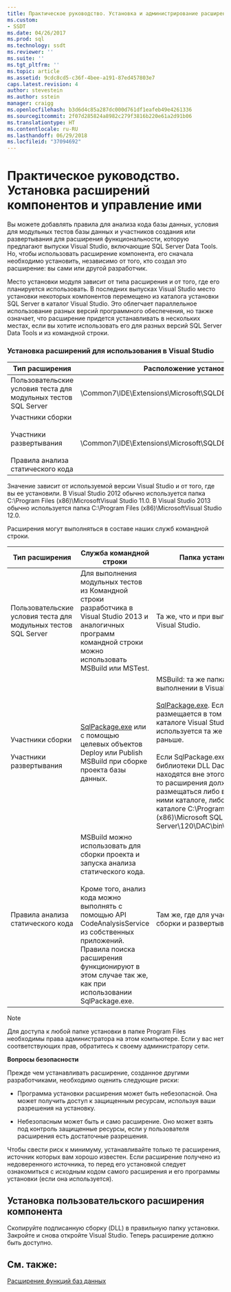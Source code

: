 ```yaml
---
title: Практическое руководство. Установка и администрирование расширений компонентов | Документация Майкрософт
ms.custom:
- SSDT
ms.date: 04/26/2017
ms.prod: sql
ms.technology: ssdt
ms.reviewer: ''
ms.suite: ''
ms.tgt_pltfrm: ''
ms.topic: article
ms.assetid: 9cdc8cd5-c36f-4bee-a191-87ed457803e7
caps.latest.revision: 4
author: stevestein
ms.author: sstein
manager: craigg
ms.openlocfilehash: b3d6d4c85a287dc000d761df1eafeb49e4261336
ms.sourcegitcommit: 2f07d285824a8982c279f3816b220e61a2d91b06
ms.translationtype: HT
ms.contentlocale: ru-RU
ms.lasthandoff: 06/29/2018
ms.locfileid: "37094692"
---
```

# <a name="how-to-install-and-manage-feature-extensions"></a>Практическое руководство. Установка расширений компонентов и управление ими
Вы можете добавлять правила для анализа кода базы данных, условия для модульных тестов базы данных и участников создания или развертывания для расширения функциональности, которую предлагают выпуски Visual Studio, включающие SQL Server Data Tools. Но, чтобы использовать расширение компонента, его сначала необходимо установить, независимо от того, кто создал это расширение: вы сами или другой разработчик.  
  
Место установки модуля зависит от типа расширения и от того, где его планируется использовать. В последних выпусках Visual Studio место установки некоторых компонентов перемещено из каталога установки SQL Server в каталог Visual Studio. Это облегчает параллельное использование разных версий программного обеспечения, но также означает, что расширение придется устанавливать в нескольких местах, если вы хотите использовать его для разных версий SQL Server Data Tools и из командной строки.  
  
### <a name="installing-extensions-for-use-inside-visual-studio"></a>Установка расширений для использования в Visual Studio  
  
|Тип расширения|Расположение установки|  
|------------------|--------------------|  
|Пользовательские условия теста для модульных тестов SQL Server|<Visual Studio Install Dir>\Common7\IDE\Extensions\\Microsoft\SQLDB\TestConditions|  
|Участники сборки<br /><br />Участники развертывания<br /><br />Правила анализа статического кода|<Visual Studio Install Dir>\Common7\IDE\Extensions\\Microsoft\SQLDB\DAC\120\Extensions|  
  
Значение <Visual Studio Install Dir> зависит от используемой версии Visual Studio и от того, где вы ее установили. В Visual Studio 2012 обычно используется папка C:\Program Files (x86)\\MicrosoftVisual Studio 11.0. В Visual Studio 2013 обычно используется папка C:\Program Files (x86)\\MicrosoftVisual Studio 12.0.  
  
Расширения могут выполняться в составе наших служб командной строки.  
  
|Тип расширения|Служба командной строки|Папка установки|  
|------------------|------------------------|------------------|  
|Пользовательские условия теста для модульных тестов SQL Server|Для выполнения модульных тестов из Командной строки разработчика в Visual Studio 2013 и аналогичных программ командной строки можно использовать MSBuild или MSTest.|Та же, что и при выполнении в Visual Studio.|  
|Участники сборки<br /><br />Участники развертывания|[SqlPackage.exe](../tools/sqlpackage.md) или с помощью целевых объектов Deploy или Publish MSBuild при сборке проекта базы данных.|MSBuild: та же папка, что и при выполнении в Visual Studio.<br /><br />[SqlPackage.exe](../tools/sqlpackage.md). Если размещается в том же каталоге Visual Studio, то используется та же папка, что раньше.<br /><br />Если SqlPackage.exe и другие библиотеки DLL DacFx находятся вне этого каталога, то расширения должны размещаться либо в одном с ними каталоге, либо в каталоге C:\Program Files (x86)\\Microsoft SQL Server\120\DAC\bin\Extensions.|  
|Правила анализа статического кода|MSBuild можно использовать для сборки проекта и запуска анализа статического кода.<br /><br />Кроме того, анализ кода можно выполнять с помощью API CodeAnalysisService из собственных приложений. Правила поиска расширения функционируют в этом случае так же, как при использовании SqlPackage.exe.|Там же, где для участников сборки и развертывания.|  
  
> [!NOTE]  
> Для доступа к любой папке установки в папке Program Files необходимы права администратора на этом компьютере. Если у вас нет соответствующих прав, обратитесь к своему администратору сети.  
  
**Вопросы безопасности**  
  
Прежде чем устанавливать расширение, созданное другими разработчиками, необходимо оценить следующие риски:  
  
-   Программа установки расширения может быть небезопасной. Она может получить доступ к защищенным ресурсам, используя ваши разрешения на установку.  
  
-   Небезопасным может быть и само расширение. Оно может взять под контроль защищенные ресурсы, если у пользователя расширения есть достаточные разрешения.  
  
Чтобы свести риск к минимуму, устанавливайте только те расширения, источник которых вам хорошо известен. Если расширение получено из недоверенного источника, то перед его установкой следует ознакомиться с исходным кодом самого расширения и его программы установки (если она используется).  
  
## <a name="to-install-a-custom-feature-extension"></a>Установка пользовательского расширения компонента  
Скопируйте подписанную сборку (DLL) в правильную папку установки. Закройте и снова откройте Visual Studio. Теперь расширение должно быть доступно.  
  
## <a name="see-also"></a>См. также:  
[Расширение функций баз данных](../ssdt/extending-the-database-features.md)  
  
